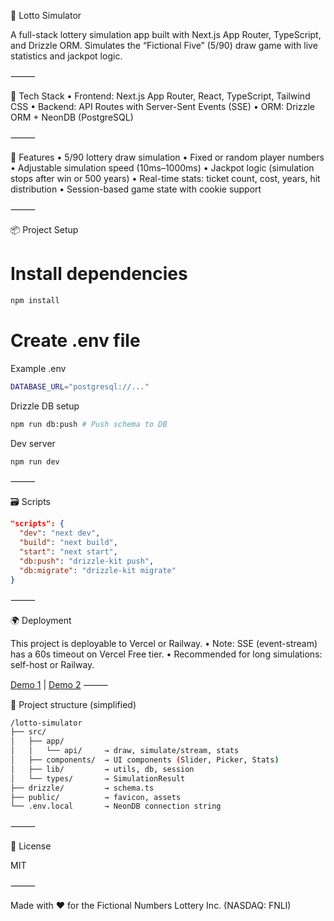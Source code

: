 🎯 Lotto Simulator

A full-stack lottery simulation app built with Next.js App Router, TypeScript, and Drizzle ORM. Simulates the “Fictional Five” (5/90) draw game with live statistics and jackpot logic.

⸻

🚀 Tech Stack
• Frontend: Next.js App Router, React, TypeScript, Tailwind CSS
• Backend: API Routes with Server-Sent Events (SSE)
• ORM: Drizzle ORM + NeonDB (PostgreSQL)

⸻

🧪 Features
• 5/90 lottery draw simulation
• Fixed or random player numbers
• Adjustable simulation speed (10ms–1000ms)
• Jackpot logic (simulation stops after win or 500 years)
• Real-time stats: ticket count, cost, years, hit distribution
• Session-based game state with cookie support

⸻

📦 Project Setup

# Install dependencies

```bash
npm install
```

# Create .env file

Example .env

```bash
DATABASE_URL="postgresql://..."
```

Drizzle DB setup

```bash
npm run db:push # Push schema to DB
```

Dev server

```bash
npm run dev
```

⸻

🗃️ Scripts

```json
"scripts": {
  "dev": "next dev",
  "build": "next build",
  "start": "next start",
  "db:push": "drizzle-kit push",
  "db:migrate": "drizzle-kit migrate"
}
```

⸻

🌍 Deployment

This project is deployable to Vercel or Railway.
• Note: SSE (event-stream) has a 60s timeout on Vercel Free tier.
• Recommended for long simulations: self-host or Railway.

[Demo 1](https://lotto-simulator-production.up.railway.app/) | [Demo 2](https://lotto-simulator-kappa.vercel.app/)
⸻

📁 Project structure (simplified)

```bash
/lotto-simulator
├── src/
│   ├── app/
│   │   └── api/     → draw, simulate/stream, stats
│   ├── components/  → UI components (Slider, Picker, Stats)
│   ├── lib/         → utils, db, session
│   └── types/       → SimulationResult
├── drizzle/         → schema.ts
├── public/          → favicon, assets
└── .env.local       → NeonDB connection string
```

⸻

📜 License

MIT

⸻

Made with ❤️ for the Fictional Numbers Lottery Inc. (NASDAQ: FNLI)
